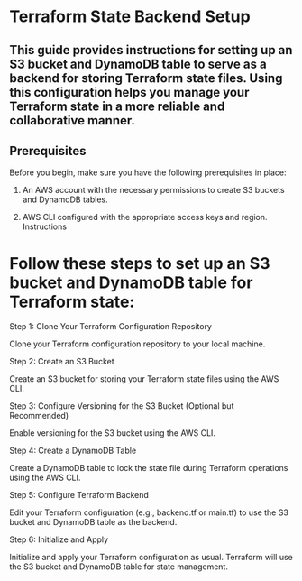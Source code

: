 # Terraform State Backend Setup

## This guide provides instructions for setting up an S3 bucket and DynamoDB table to serve as a backend for storing Terraform state files. Using this configuration helps you manage your Terraform state in a more reliable and collaborative manner.

## Prerequisites
Before you begin, make sure you have the following prerequisites in place:

1. An AWS account with the necessary permissions to create S3 buckets and DynamoDB tables.

2. AWS CLI configured with the appropriate access keys and region.
Instructions

# Follow these steps to set up an S3 bucket and DynamoDB table for Terraform state:

Step 1: Clone Your Terraform Configuration Repository

Clone your Terraform configuration repository to your local machine.

Step 2: Create an S3 Bucket

Create an S3 bucket for storing your Terraform state files using the AWS CLI.

Step 3: Configure Versioning for the S3 Bucket (Optional but Recommended)

Enable versioning for the S3 bucket using the AWS CLI.

Step 4: Create a DynamoDB Table

Create a DynamoDB table to lock the state file during Terraform operations using the AWS CLI.

Step 5: Configure Terraform Backend

Edit your Terraform configuration (e.g., backend.tf or main.tf) to use the S3 bucket and DynamoDB table as the backend.

Step 6: Initialize and Apply

Initialize and apply your Terraform configuration as usual. Terraform will use the S3 bucket and DynamoDB table for state management.
